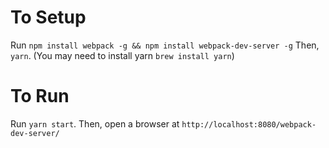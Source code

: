 # To Setup

Run `npm install webpack -g && npm install webpack-dev-server -g`
Then, `yarn`. (You may need to install yarn `brew install yarn`)


# To Run

Run `yarn start`. Then, open a browser at
`http://localhost:8080/webpack-dev-server/`
